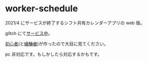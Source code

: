# worker-schedule

2021/4 にサービスが終了するシフト共有カレンダーアプリの web 版。

glitch にて[サービス中](https://worker-schedule.glitch.me/)。

[初心者](https://github.com/grady1218)(と[~~経験者~~](https://github.com/sosyan6))が作ったので大目に見てください。

pc 非対応です。もしかしたら対応するかもです。